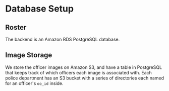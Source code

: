 # Database Setup

## Roster

The backend is an Amazon RDS PostgreSQL database.

## Image Storage

We store the officer images on Amazon S3, and have a table in PostgreSQL that keeps track of which officers each image is associated with. Each police department has an S3 bucket with a series of directories each named for an officer's `oo_id` inside. 
